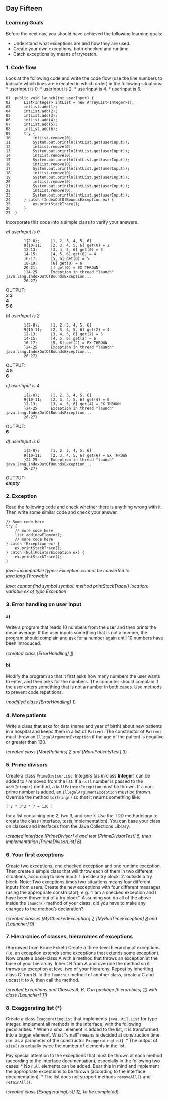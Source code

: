 ## Day Fifteen

### Learning Goals

Before the next day, you should have achieved the following learning goals:
  * Understand what exceptions are and how they are used.
  * Create your own exceptions, both checked and runtime.
  * Catch exceptions by means of try/catch.

### 1. Code flow

Look at the following code and write the code flow (use the line numbers to indicate which lines are executed in
which order) in the following situations:
    * userInput is 0.
    * userInput is 2.
    * userInput is 4.
    * userInput is 6.
```
01  public void launch(int userInput) {
02      List<Integer> intList = new ArrayList<Integer>();
03      intList.add(1);
04      intList.add(2);
05      intList.add(3);
06      intList.add(4);
07      intList.add(5);
08      intList.add(6);
09      try {
10          intList.remove(0);
11          System.out.println(intList.get(userInput));
12          intList.remove(0);
13          System.out.println(intList.get(userInput));
14          intList.remove(0);
15          System.out.println(intList.get(userInput));
16          intList.remove(0);
17          System.out.println(intList.get(userInput));
18          intList.remove(0);
19          System.out.println(intList.get(userInput));
20          intList.remove(0);
21          System.out.println(intList.get(userInput));
22          intList.remove(0);
23          System.out.println(intList.get(userInput));
24      } catch (IndexOutOfBoundsException ex) {
25          ex.printStackTrace();
26      }
27  }
```
Incorporate this code into a simple class to verify your answers.

*a) userInput is 0.*
```
  		1{2-8};     [1, 2, 3, 4, 5, 6]
  		9{10-11;    [2, 3, 4, 5, 6] get(0) = 2
  		12-13;      [3, 4, 5, 6] get(0) = 3
  		14-15;      [4, 5, 6] get(0) = 4
  		16-17;      [5, 6] get(0) = 5
  		18-19;      [6] get(0) = 6
  		20-21;      [] get(0) = EX THROWN
  		}24-25      Exception in thread "launch" java.lang.IndexOutOfBoundsException...
  		26-27}
```
OUTPUT:  
 **2
 3  
 4  
 5
 6**

*b) userInput is 2.*
```
  		1{2-8};     [1, 2, 3, 4, 5, 6]
  		9{10-11;    [2, 3, 4, 5, 6] get(2) = 4
  		12-13;      [3, 4, 5, 6] get(2) = 5
  		14-15;      [4, 5, 6] get(2) = 6
  		16-17;      [5, 6] get(2) = EX THROWN
  		}24-25      Exception in thread "launch" java.lang.IndexOutOfBoundsException...
  		26-27}
```
OUTPUT:  
**4
5  
6**

*c) userInput is 4.*
```
  		1{2-8};		[1, 2, 3, 4, 5, 6]
  		9{10-11; 	[2, 3, 4, 5, 6] get(4) = 6
  		12-13;		[3, 4, 5, 6] get(4) = EX THROWN
  		}24-25		Exception in thread "launch" java.lang.IndexOutOfBoundsException...
  		26-27}
```
OUTPUT:  
**6**
  
*d) userInput is 6.*
```
  		1{2-8};		[1, 2, 3, 4, 5, 6]
  		9{10-11;	[2, 3, 4, 5, 6] get(6) = EX THROWN
  		}24-25		Exception in thread "launch" java.lang.IndexOutOfBoundsException...
  		26-27}
```
OUTPUT:  
**_empty_**
  
### 2. Exception

Read the following code and check whether there is anything wrong with it. Then write some similar code and
check your answer.
```
// Some code here
try {
    // more code here
    list.add(newElement);
    // more code here
} catch (Exception ex) {
    ex.printStackTrace();
} catch (NullPointerException ex) {
    ex.printStackTrace();
}
```

*java: incompatible types: Exception cannot be converted to java.lang.Throwable*

*java: cannot find symbol
      symbol: method printStackTrace()
      location: variable ex of type Exception*

### 3. Error handling on user input

#### a)
Write a program that reads 10 numbers from the user and then prints the mean average. If the user inputs something that
is not a number, the program should complain and ask for a number again until 10 numbers have been introduced.

(*created class [ErrorHandling] [1]*)

#### b)
Modify the program so that it first asks how many numbers the user wants to enter, and then asks for the numbers. The
computer should complain if the user enters something that is not a number in both cases. Use methods to prevent code 
repetitions.

(*modified class [ErrorHandling] [1]*)

### 4. More patients

Write a class that asks for data (name and year of birth) about new patients in a hospital and keeps them in a list
of `Patient`. The constructor of `Patient` must throw an `IllegalArgumentException` if the age of the patient is
negative or greater than 130.

(*created class [MorePatients] [2] and [MorePatientsTest] [3]*)

### 5. Prime divisors

Create a class `PrimeDivisorList`. Integers (as in class **Integer**) can be added to / removed from the list. If a
`null` number is passed to the `add(Integer)` method, a `NullPointerException` must be thrown. If a non-prime number 
is added, an `IllegalArgumentException` must be thrown. Override the method `toString()` so that it returns something like:
```
[ 2 * 3^2 * 7 = 126 ]
```
for a list containing one 2, two 3, and one 7.
Use the TDD methodology to create the class (interface, tests,implementation). You can base your class on classes and 
interfaces from the Java Collections Library.

(*created interface [PrimeDivisor] [4] and test [PrimeDivisorTest] [5], then implementation [PrimeDivisorList] [6]*)

### 6. Your first exceptions

Create two exceptions, one checked exception and one runtime exception. Then create a simple class that will throw
each of them in two different situations, according to user input:
    1. inside a try block.
    2. outside a try block.
Note: Two exceptions times two situations means four different inputs from users. Create the new exceptions with 
four different messages (using the appropriate constructor), e.g. ”I am a checked exception and I have been
thown out of a try block”.
Assuming you do all of the above inside the `launch()` method of your class, did you have to make any changes
to the method’s declaration?

(*created classes [MyCheckedException] [7], [MyRunTimeException] [8] and [Launcher] [9]*)

### 7. Hierarchies of classes, hierarchies of exceptions

(Borrowed from Bruce Eckel.) Create a three-level hierarchy of exceptions (i.e. an exception extends some exceptions
that extends some exception). Now create a base-class A with a method that throws an exception at the base of
your hierarchy. Inherit B from A and override the method so it throws an exception at level two of your hierarchy.
Repeat by inheriting class C from B. In the `launch()` method of another class, create a C and upcast it to A, then
call the method.

(*created Exceptions and Classes A, B, C in package [hierarchies] [10] with class [Launcher] [11]*)

### 8. Exaggerating list (*)

Create a class `ExaggeratingList` that implements `java.util.List` for type integer. Implement all methods in the
interface, with the following peculiarities:
    * When a small element is added to the list, it is transformed into a bigger element. What "small" means is decided
    at construction time (i.e. as a parameter of the constructor `ExaggeratingList`).
    * The output of `size()` is actually twice the number of elements in the list.

Pay special attention to the exceptions that must be thrown at each method (according to the interface documentation), 
especially in the following two cases:
    * No `null` elements can be added. Bear this in mind and implement the appropriate exceptions to be thrown 
    (according to the interface documentation).
    * The list does not support methods `removeAll()` and `retainAll()`.

(*created class [ExaggeratingList] [12], to be completed*)

[1]: https://github.com/BBK-PiJ-2014-21/Lab-Exercises/blob/master/day15/src/errorHandling/ErrorHandling.java
[2]: https://github.com/BBK-PiJ-2014-21/Lab-Exercises/blob/master/day15/src/morePatients/MorePatients.java
[3]: https://github.com/BBK-PiJ-2014-21/Lab-Exercises/blob/master/day15/src/morePatients/MorePatientsTest.java
[4]: https://github.com/BBK-PiJ-2014-21/Lab-Exercises/blob/master/day15/src/primeDivisors/PrimeDivisor.java
[5]: https://github.com/BBK-PiJ-2014-21/Lab-Exercises/blob/master/day15/src/primeDivisors/PrimeDivisorTest.java
[6]: https://github.com/BBK-PiJ-2014-21/Lab-Exercises/blob/master/day15/src/primeDivisors/PrimeDivisorList.java
[7]: https://github.com/BBK-PiJ-2014-21/Lab-Exercises/blob/master/day15/src/yourFirstExceptions/MyCheckedException.java
[8]: https://github.com/BBK-PiJ-2014-21/Lab-Exercises/blob/master/day15/src/yourFirstExceptions/MyRuntimeException.java
[9]: https://github.com/BBK-PiJ-2014-21/Lab-Exercises/blob/master/day15/src/yourFirstExceptions/Launcher.java
[10]: https://github.com/BBK-PiJ-2014-21/Lab-Exercises/tree/master/day15/src/hierarchies
[11]: https://github.com/BBK-PiJ-2014-21/Lab-Exercises/blob/master/day15/src/hierarchies/Launcher.java
[12]: https://github.com/BBK-PiJ-2014-21/Lab-Exercises/blob/master/day15/src/exaggeratingList/ExaggeratingList.java